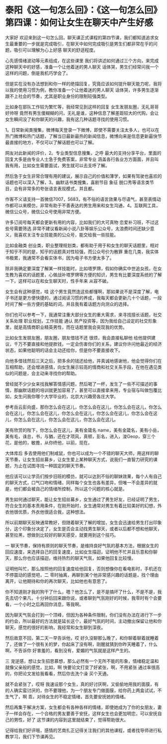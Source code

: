 # 泰阳《这一句怎么回》：《这一句怎么回》第四课：如何让女生在聊天中产生好感

大家好 欢迎来到这一句怎么回，聊天课正式课程的第四节课，我们都知道追求女生最重要的一步就是完成吸引，在聊天中如何完成吸引是男生们都非常在乎的问题，吸引可以理解为心上好感 聊天的舒适程度。

心先感情绪波动等元素组成，在这些课里 我们将讲述如何通过三个方向，来完成这种聊天中的好感，准备一个让他着迷的男人聊天 话体哭，男生们经常问我一个这样的问题，倒是我机巧学会了。

但是实在没有办法想到和你一样的绝描回复，究竟应该如何提升聊天能力呢，我将以我的使用习惯为例，教你准备一个让他着迷的男人聊天 话体哭，许多男生逐渐跟不上社会的节奏，尤其是职业身份的限制较强类型。

比如身在部队工作较为繁忙等，我经常见到这样的回复 女生发朋友圈，无礼哥哥好帅呀 竟然有男生傻糊糊的问，无礼是谁，这种信息了解差距较大的代购，会让女生瞬间没了和你聊天的兴趣，我有这几种话题寻找的使用习惯。

1。日常新闻类搜集，微博每天登录一下微博，即使不需要关注太多人，也可以在热门微博和热门话题，了解当日最新最热的新闻信息，微博向来是信息更新最快节最直接的地方，不仅可以了解话题也可以了解。

网友对此新闻的评价，2。专业类型信息搜集，之呼 最大的支持分享平台，里面的回复大多是由专业人士急于免费答案，非常专业 涵盖各行各业方方面面，并且叫我有用，比如女生需要面试，男生就可以去支呼了解。

然后急于女生非常合理有用的建议，展示自己的价值和薄学，如果有驾驶也喜欢的话题也可以深入了解，3。幽默话书类搜集，喜剧节目 象征 脱口秀等语言类节目，会有非常多的夸张语言表现模式，并且都。

作客不义请支持一首微信7007，5683，有不俗的语言效果与尽语气，甚至表情动作都可以来模仿，非常有助于不善表达的男生用来和女生沟通，4。互联网工具，微信公众号，微信公众号使用非常方便。

许多订阅号每天都会更新有用的内容，比如我们的大可真物 恋爱补习班，不过这些号需要筛选 非常不建议看新闻小说八卦等娱乐公众号，太浪费时间还缺少意义，我喜欢关注专业技能类的公众号，能交给我一些技能。

比如金融类 创业类，职业整理规划类，都有助于用于和女生的聊天话题里，相对于知乎不同的是，知乎的话题真对性较强，而公众号价为散罪 重在几类，我实体书极累，我通常不会看实体书，因为电子书方便太多了。

除非我确定要深度了解某一样技能时，比如塔罗牌，假如你确实中世追女孩，在女生教为喜欢的话题里，心做战补塔罗牌等方便的知识，男生有比要深度系统的了解一下，这样可以在和女生聊天时，性手年来 从容不破。

女生会有这种感觉，哇 这个男生竟然连这些都懂啊，那如果说不是深度了解，电子书还是更方便快捷的，通过阅读习惯的养成，我每天都会更新几十个话题，一段时间了解一些方便的基础的词，并且我有着话题方向测众的选择。

你们也可以参考一下，我通常注重大部分女生的重大需求，来寻找擅长话题，社交关系处理 职业规划，工作技能 通认 房产投资等，因为我给自己设定的社交形象里，就是高情商职业精英男性，而在话题里我会突现我的优势。

比如女生发朋友圈，朋友圈，朋友借钱不还 很烦，我会直接私聊他 给他提供建议，千万不要直接和他提款钱，一定会伤害你们的关系，建议你许问他最近的经济状态，如果他聪明的话会主动还给你，但是你不要直接收下。

向他多借钱然后三天之后，把多余的钱还给他，并真诚地感谢他，他会觉得你们在互相帮助，还会增进感情，向女生展示较高的情商和社交关系手段，在他在遇见类似的问题是，会主动来寻找你的帮助。

曾经就不少少女来找我解答情感问题，然后喝了一杯，发生了一些不可描述的事情，那幽默话题的培训就更加容易了，甚至可以直接拿来用，专业宿与叫做包覆比如，女生问我你哪个大学毕业的，北京大兴趣旁各庄大学。

参考岳云彭向盛，那你怎么会在这儿，你怎么会在这儿，你怎么会在这儿，你怎么会在这儿，你怎么会在这儿，你怎么会在这儿，你怎么会在这儿，你怎么会在这儿，你怎么会在这儿，你怎么会在这儿，你怎么会在这儿。

美有欣赏的陛下，你怎么会在这儿，美有金箴名 name，美有金箴名，美有小岳，美有毛，诛总，书，与猶，还在才项风，真顿，彭名，进入，浚Geop，穿三个花，是他的，敏擔，从你终他，以前，现在。

大体库后 多去使用他们制咸鼠，你也可以成为一个不错的聊天大师，用这样的聊天节奏，让女生招丝募乡，让女生爱上某种聊天方式，说我们一直智力研究的课题，为止在试图寻找一种固定的聊天节奏。

他应该可以让学员们按步旧班的模仿，就可以达到不俗的聊妹效果，每个人有自己的聊天方式，口气口吻和情绪，同样每个女生也各有差异，但唯一不会差异的就是，他们都会被自己的情绪所控制，所以这个问题的核心就是。

男生如何通过聊天，能让女生招丝募乡，女生通过了男生好友，已经证明了男生，符合女生的基本责用条件，在刚开始时，女生通常对男生有着比较美好的幻想，外衣他很优质，外衣他很适合我，这种想法。

所以前期聊天反映通常教好，但随着聊天了解的增加，女生会迅速给男生打出印象分，这个印象分决定了，女生是否会主动找男生聊天，或者以后都不想和他聊天，甚至拉黑，想做到比较好的聊天感受，就要用到这个技巧。

一 聊天节奏，保持有原则的聊天节奏，是维持良好气氛的基本方法，根据女生的回应速度，来选择自己的回复速度，比如女生描迴，证明他不忙并且乐意和你聊天，那么你也应该描迴，维持热烈的聊天气氛，如果他回复比较慢。

证明他叫忙，那么按照他的回复速度给他回复，否则想像你在看电影时，手机还在不停震动的感觉吧，二 零时抽离，再聊到某个他非常感兴趣的话题是，找个理由离开，让他期待和你的再次聊天，比如他也有意思了。

你不知道刚才我的狗干了什么，嗯？他怎么了，是不是搞坏了什么，不是不是，我先去切个果凡，十分钟后回来跟你说，或者聊到气氛刚好的时候，我零时有个会要看，一个小时之后再回你消息，等我啊。

因为聊天气氛会打到一个顶峰，但因为各种条件限制，你们没有办法在进行下一步的约会，所以最好的方法就是延长这个，最好气氛的时间，主动撤出保留让他和你聊天，感觉的很好的影响，我经常和女生聊到深夜。

然后故意不回，第二天一早告诉他，哎 好久没聊那么晚了，和你聊着聊着就睡着了，还做了一个很有关的梦，你起床了没有啊，刚醒就猜到你昨天睡着了，什么啊，不告诉你 好害羞的，看到没有，爱媚的气氛就是这样产生的。

三 宠逆感，想让女生招思慕想，那么必然有一个无所不能的形象，情绪稳定温和就像父亲般的感觉，比如，啊 快要论文打变了好紧张，啊，不用紧张 通过率很高的，你把论文发给我看看，然后你去洗个澡 买个天通。

就不会紧张了，哎呀 我速设那个女生，真的好讨厌啊，又偷偷地用我的面膜，有的人确实蛮讨厌的，你不要理他，为一个朋友专门做面膜，给你药上两盒试试，不生气了，啊 乖，对待女生的不稳定情绪，首先要安抚她的情绪。

然后再集于解决方案，女生都会有各种各样的情绪，即使她成为了你的女朋友，妻子一样会存在，一个合格的男友要善于安抚，这样女生也会更加明恋，可以安抚自己的男性，好了 这节课的内容到这里就结束了，觉得帮助很大。

记得给我们好评哦，感情的艺南扎正记得关注我们的其他课程，或者找导师进行私教学习，我们下节课再见。
